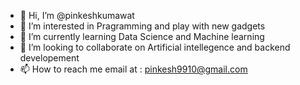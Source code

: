 - 👋 Hi, I’m @pinkeshkumawat
- 👀 I’m interested in Pragramming and play with new gadgets
- 🌱 I’m currently learning Data Science and Machine learning
- 💞️ I’m looking to collaborate on Artificial intellegence and backend developement
- 📫 How to reach me email at : pinkesh9910@gmail.com

<!---
pinkeshkumawat/pinkeshkumawat is a ✨ special ✨ repository because its `README.md` (this file) appears on your GitHub profile.
You can click the Preview link to take a look at your changes.
--->
